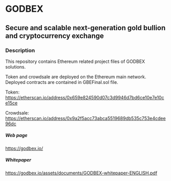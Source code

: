 # GODBEX

## Secure and scalable next-generation gold bullion and cryptocurrency exchange

### Description

This repository contains Ethereum related project files of GODBEX solutions.

Token and crowdsale are deployed on the Ethereum main network. Deployed contracts are contained in GBEFinal.sol file.

Token: https://etherscan.io/address/0x659e824590d07c3d9946d7bd6ce10e7e10ce15ce

Crowdsale: https://etherscan.io/address/0x9a2f5acc73abca5519689db535c753e4cdee96dc

##### Web page

https://godbex.io/

##### Whitepaper

https://godbex.io/assets/documents/GODBEX-whitepaper-ENGLISH.pdf

